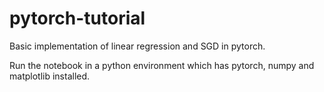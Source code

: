 # pytorch-tutorial
Basic implementation of linear regression and SGD in pytorch.

Run the notebook in a python environment which has pytorch, numpy and matplotlib installed.
